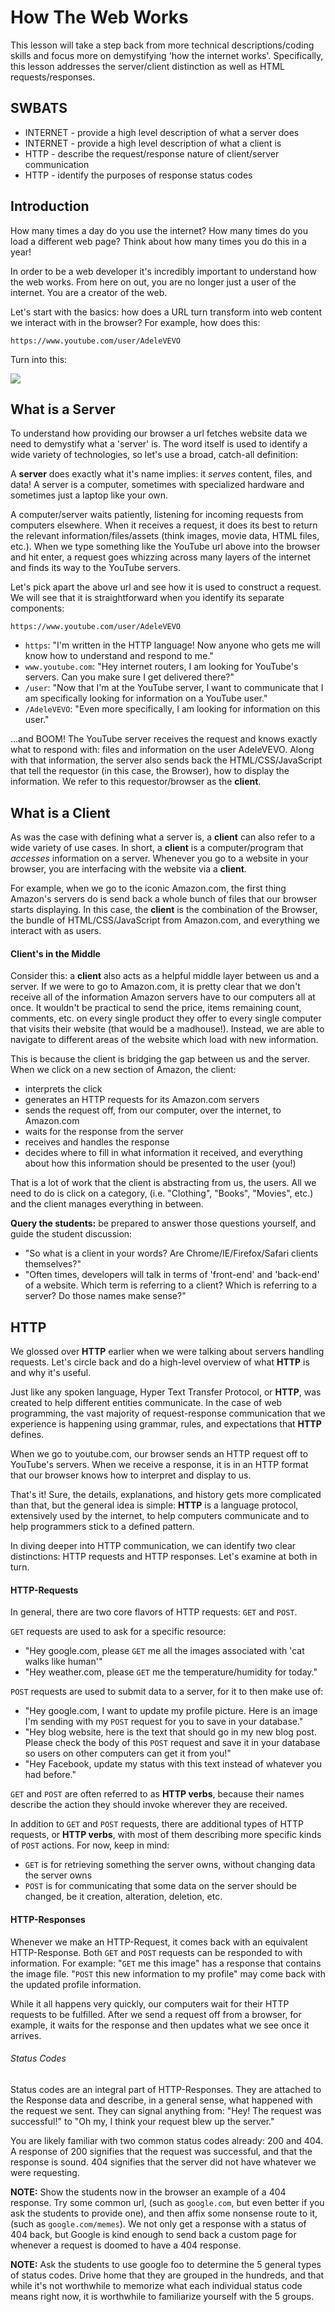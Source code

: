 # How The Web Works

This lesson will take a step back from more technical descriptions/coding skills and focus more on demystifying 'how the internet works'. Specifically, this lesson addresses the server/client distinction as well as HTML requests/responses.

## SWBATS

+ INTERNET - provide a high level description of what a server does 
+ INTERNET - provide a high level description of what a client is
+ HTTP - describe the request/response nature of client/server communication
+ HTTP - identify the purposes of response status codes

## Introduction

How many times a day do you use the internet? How many times do you load a different web page? Think about how many times you do this in a year! 

In order to be a web developer it's incredibly important to understand how the web works. From here on out, you are no longer just a user of the internet. You are a creator of the web.

Let's start with the basics: how does a URL turn transform into web content we interact with in the browser? For example, how does this:

```
https://www.youtube.com/user/AdeleVEVO
```

Turn into this:

![](https://s3.amazonaws.com/learn-verified/request-intro.png)

## What is a Server

To understand how providing our browser a url fetches website data we need to demystify what a 'server' is. The word itself is used to identify a wide variety of technologies, so let's use a broad, catch-all definition:

A **server** does exactly what it's name implies: it _serves_ content, files, and data! A server is a computer, sometimes with specialized hardware and sometimes just a laptop like your own.

A computer/server waits patiently, listening for incoming requests from computers elsewhere. When it receives a request, it does its best to return the relevant information/files/assets (think images, movie data, HTML files, etc.). When we type something like the YouTube url above into the browser and hit enter, a request goes whizzing across many layers of the internet and finds its way to the YouTube servers. 

Let's pick apart the above url and see how it is used to construct a request. We will see that it is straightforward when you identify its separate components: 

`https://www.youtube.com/user/AdeleVEVO`

- `https`: "I'm written in the HTTP language! Now anyone who gets me will know how to understand and respond to me."
- `www.youtube.com`: "Hey internet routers, I am looking for YouTube's servers. Can you make sure I get delivered there?"
- `/user`: "Now that I'm at the YouTube server, I want to communicate that I am specifically looking for information on a YouTube user."
- `/AdeleVEVO`: "Even more specifically, I am looking for information on this user."

...and BOOM! The YouTube server receives the request and knows exactly what to respond with: files and information on the user AdeleVEVO. Along with that information, the server also sends back the HTML/CSS/JavaScript that tell the requestor (in this case, the Browser), how to display the information. We refer to this requestor/browser as the **client**.

## What is a Client

As was the case with defining what a server is, a **client** can also refer to a wide variety of use cases. In short, a **client** is a computer/program that _accesses_ information on a server. Whenever you go to a website in your browser, you are interfacing with the website via a **client**. 

For example, when we go to the iconic Amazon.com, the first thing Amazon's servers do is send back a whole bunch of files that our browser starts displaying. In this case, the **client** is the combination of the Browser, the bundle of HTML/CSS/JavaScript from Amazon.com, and everything we interact with as users.

#### Client's in the Middle

Consider this: a **client** also acts as a helpful middle layer between us and a server. If we were to go to Amazon.com, it is pretty clear that we don't receive all of the information Amazon servers have to our computers all at once. It wouldn't be practical to send the price, items remaining count, comments, etc. on every single product they offer to every single computer that visits their website (that would be a madhouse!). Instead, we are able to navigate to different areas of the website which load with new information. 

This is because the client is bridging the gap between us and the server. When we click on a new section of Amazon, the client:
- interprets the click
- generates an HTTP requests for its Amazon.com servers
- sends the request off, from our computer, over the internet, to Amazon.com
- waits for the response from the server
- receives and handles the response
- decides where to fill in what information it received, and everything about how this information should be presented to the user (you!)

That is a lot of work that the client is abstracting from us, the users. All we need to do is click on a category, (i.e. "Clothing", "Books", "Movies", etc.) and the client manages everything in between. 

**Query the students:** be prepared to answer those questions yourself, and guide the student discussion:
  - "So what is a client in your words? Are Chrome/IE/Firefox/Safari clients themselves?"
  - "Often times, developers will talk in terms of 'front-end' and 'back-end' of a website. Which term is referring to a client? Which is referring to a server? Do those names make sense?" 

## HTTP

We glossed over **HTTP** earlier when we were talking about servers handling requests. Let's circle back and do a high-level overview of what **HTTP** is and why it's useful. 

Just like any spoken language, Hyper Text Transfer Protocol, or **HTTP**, was created to help different entities communicate. In the case of web programming, the vast majority of request-response communication that we experience is happening using grammar, rules, and expectations that **HTTP** defines. 

When we go to youtube.com, our browser sends an HTTP request off to YouTube's servers. When we receive a response, it is in an HTTP format that our browser knows how to interpret and display to us.

That's it! Sure, the details, explanations, and history gets more complicated than that, but the general idea is simple: **HTTP** is a language protocol, extensively used by the internet, to help computers communicate and to help programmers stick to a defined pattern.

In diving deeper into HTTP communication, we can identify two clear distinctions: HTTP requests and HTTP responses. Let's examine at both in turn.

#### HTTP-Requests

In general, there are two core flavors of HTTP requests: `GET` and `POST`. 

`GET` requests are used to ask for a specific resource:
  - "Hey google.com, please `GET` me all the images associated with 'cat walks like human'"
  - "Hey weather.com, please `GET` me the temperature/humidity for today."

`POST` requests are used to submit data to a server, for it to then make use of:
  - "Hey google.com, I want to update my profile picture. Here is an image I'm sending with my `POST` request for you to save in your database."
  - "Hey blog website, here is the text that should go in my new blog post. Please check the body of this `POST` request and save it in your database so users on other computers can get it from you!"
  - "Hey Facebook, update my status with this text instead of whatever you had before."
  
`GET` and `POST` are often referred to as **HTTP verbs**, because their names describe the action they should invoke wherever they are received. 

In addition to `GET` and `POST` requests, there are additional types of HTTP requests, or **HTTP verbs**, with most of them describing more specific kinds of `POST` actions. For now, keep in mind:
  - `GET` is for retrieving something the server owns, without changing data the server owns
  - `POST` is for communicating that some data on the server should be changed, be it creation, alteration, deletion, etc.

#### HTTP-Responses

Whenever we make an HTTP-Request, it comes back with an equivalent HTTP-Response. Both `GET` and `POST` requests can be responded to with information. For example: "`GET` me this image" has a response that contains the image file. "`POST` this new information to my profile" may come back with the updated profile information. 

While it all happens very quickly, our computers wait for their HTTP requests to be fulfilled. After we send a request off from a browser, for example, it waits for the response and then updates what we see once it arrives.

###### Status Codes

Status codes are an integral part of HTTP-Responses. They are attached to the Response data and describe, in a general sense, what happened with the request we sent. They can signal anything from: "Hey! The request was successful!" to "Oh my, I think your request blew up the server."

You are likely familiar with two common status codes already: 200 and 404. A response of 200 signifies that the request was successful, and that the response is sound. 404 signifies that the server did not have whatever we were requesting. 

**NOTE:** Show the students now in the browser an example of a 404 response. Try some common url, (such as `google.com`, but even better if you ask the students to provide one), and then affix some nonsense route to it, (such as `google.com/memes`). We not only get a response with a status of 404 back, but Google is kind enough to send back a custom page for whenever a request is doomed to have a 404 response.

**NOTE:** Ask the students to use google foo to determine the 5 general types of status codes. Drive home that they are grouped in the hundreds, and that while it's not worthwhile to memorize what each individual status code means right now, it is worthwhile to familiarize yourself with the 5 groups.  

